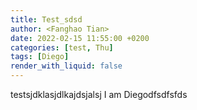 ```yaml
---
title: Test_sdsd
author: <Fanghao Tian>
date: 2022-02-15 11:55:00 +0200
categories: [test, Thu]
tags: [Diego]
render_with_liquid: false
---
```


testsjdklasjdlkajdsjalsj
I am Diegodfsdfsfds
